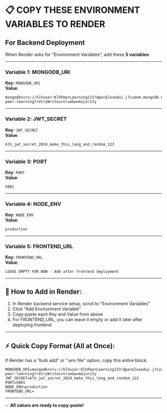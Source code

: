 # 📋 COPY THESE ENVIRONMENT VARIABLES TO RENDER

## For Backend Deployment

When Render asks for "Environment Variables", add these **5 variables**:

---

### Variable 1: MONGODB_URI
**Key**: `MONGODB_URI`  
**Value**:
```
mongodb+srv://klhuser:KlhPeerLearning123!@perplexedui.j7czeem.mongodb.net/klh-peer-learning?retryWrites=true&w=majority
```

---

### Variable 2: JWT_SECRET
**Key**: `JWT_SECRET`  
**Value**:
```
klh_jwt_secret_2024_make_this_long_and_random_123
```

---

### Variable 3: PORT
**Key**: `PORT`  
**Value**:
```
5001
```

---

### Variable 4: NODE_ENV
**Key**: `NODE_ENV`  
**Value**:
```
production
```

---

### Variable 5: FRONTEND_URL
**Key**: `FRONTEND_URL`  
**Value**: 
```
LEAVE EMPTY FOR NOW - Add after frontend deployment
```

---

## 🎯 How to Add in Render:

1. In Render backend service setup, scroll to "Environment Variables"
2. Click "Add Environment Variable"
3. Copy-paste each Key and Value from above
4. For FRONTEND_URL, you can leave it empty or add it later after deploying frontend

---

## ⚡ Quick Copy Format (All at Once):

If Render has a "bulk add" or ".env file" option, copy this entire block:

```
MONGODB_URI=mongodb+srv://klhuser:KlhPeerLearning123!@perplexedui.j7czeem.mongodb.net/klh-peer-learning?retryWrites=true&w=majority
JWT_SECRET=klh_jwt_secret_2024_make_this_long_and_random_123
PORT=5001
NODE_ENV=production
FRONTEND_URL=
```

---

✅ **All values are ready to copy-paste!**
